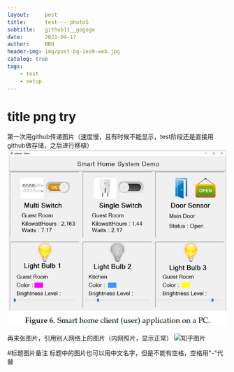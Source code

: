 ```yaml
---
layout:     post
title:      test----photoS
subtitle:   github11__gogogo
date:       2021-04-17
author:     BBQ
header-img: img/post-bg-ios9-web.jpg
catalog: true
tags:
    - test
    - setup
---
```

	
# title png try
第一次用github传递图片（速度慢，且有时候不能显示，test阶段还是直接用github做存储，之后进行移植）
![smart home](https://raw.githubusercontent.com/BBQldf/markdownimgs/main/BBQimgs/smarthome.png "Optional title")


再来张图片，引用别人网络上的图片（内网照片，显示正常）
![知乎图片](https://pic2.zhimg.com/80/v2-8a38543f535b3a660a47d1b8f941e62d_720w.jpg "这是来自知乎的图片")

#标题图片备注
标题中的图片也可以用中文名字，但是不能有空格，空格用"-"代替